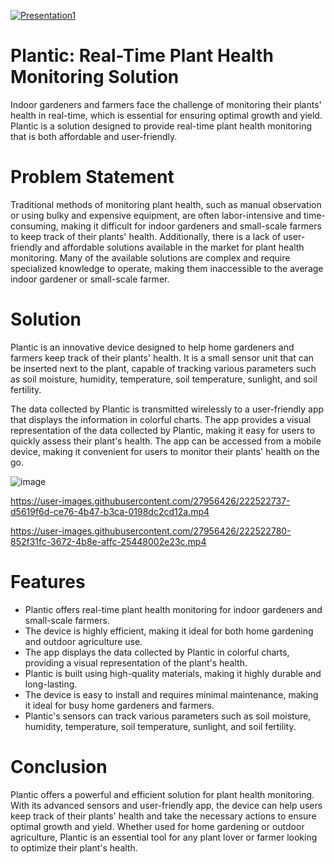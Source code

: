 [![Presentation1](https://user-images.githubusercontent.com/27956426/222060138-a7d4d9df-b1d0-4d62-9a4e-edaf26679de6.png)](https://youtu.be/0BbxqXT93II)

# Plantic: Real-Time Plant Health Monitoring Solution
Indoor gardeners and farmers face the challenge of monitoring their plants' health in real-time, which is essential for ensuring optimal growth and yield. Plantic is a solution designed to provide real-time plant health monitoring that is both affordable and user-friendly.

# Problem Statement
Traditional methods of monitoring plant health, such as manual observation or using bulky and expensive equipment, are often labor-intensive and time-consuming, making it difficult for indoor gardeners and small-scale farmers to keep track of their plants' health. Additionally, there is a lack of user-friendly and affordable solutions available in the market for plant health monitoring. Many of the available solutions are complex and require specialized knowledge to operate, making them inaccessible to the average indoor gardener or small-scale farmer.


# Solution
Plantic is an innovative device designed to help home gardeners and farmers keep track of their plants' health. It is a small sensor unit that can be inserted next to the plant, capable of tracking various parameters such as soil moisture, humidity, temperature, soil temperature, sunlight, and soil fertility.

The data collected by Plantic is transmitted wirelessly to a user-friendly app that displays the information in colorful charts. The app provides a visual representation of the data collected by Plantic, making it easy for users to quickly assess their plant's health. The app can be accessed from a mobile device, making it convenient for users to monitor their plants' health on the go.

![image](https://user-images.githubusercontent.com/27956426/222060089-e5a92258-f316-4db1-89d7-3ee9495f94dc.png)

https://user-images.githubusercontent.com/27956426/222522737-d5619f6d-ce76-4b47-b3ca-0198dc2cd12a.mp4

https://user-images.githubusercontent.com/27956426/222522780-852f31fc-3672-4b8e-affc-25448002e23c.mp4

# Features
- Plantic offers real-time plant health monitoring for indoor gardeners and small-scale farmers.
- The device is highly efficient, making it ideal for both home gardening and outdoor agriculture use.
- The app displays the data collected by Plantic in colorful charts, providing a visual representation of the plant's health.
- Plantic is built using high-quality materials, making it highly durable and long-lasting.
- The device is easy to install and requires minimal maintenance, making it ideal for busy home gardeners and farmers.
- Plantic's sensors can track various parameters such as soil moisture, humidity, temperature, soil temperature, sunlight, and soil fertility.

# Conclusion
Plantic offers a powerful and efficient solution for plant health monitoring. With its advanced sensors and user-friendly app, the device can help users keep track of their plants' health and take the necessary actions to ensure optimal growth and yield. Whether used for home gardening or outdoor agriculture, Plantic is an essential tool for any plant lover or farmer looking to optimize their plant's health.




